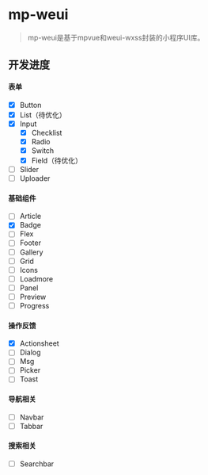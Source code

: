 # mp-weui

> mp-weui是基于mpvue和weui-wxss封装的小程序UI库。

## 开发进度

#### 表单
- [x] Button
- [x] List（待优化）
- [x] Input
  - [x] Checklist
  - [x] Radio
  - [x] Switch
  - [x] Field（待优化）
- [ ] Slider
- [ ] Uploader

#### 基础组件
- [ ] Article
- [x] Badge
- [ ] Flex
- [ ] Footer
- [ ] Gallery
- [ ] Grid
- [ ] Icons
- [ ] Loadmore
- [ ] Panel
- [ ] Preview
- [ ] Progress

#### 操作反馈
- [x] Actionsheet
- [ ] Dialog
- [ ] Msg
- [ ] Picker
- [ ] Toast

#### 导航相关
- [ ] Navbar
- [ ] Tabbar

#### 搜索相关
- [ ] Searchbar

